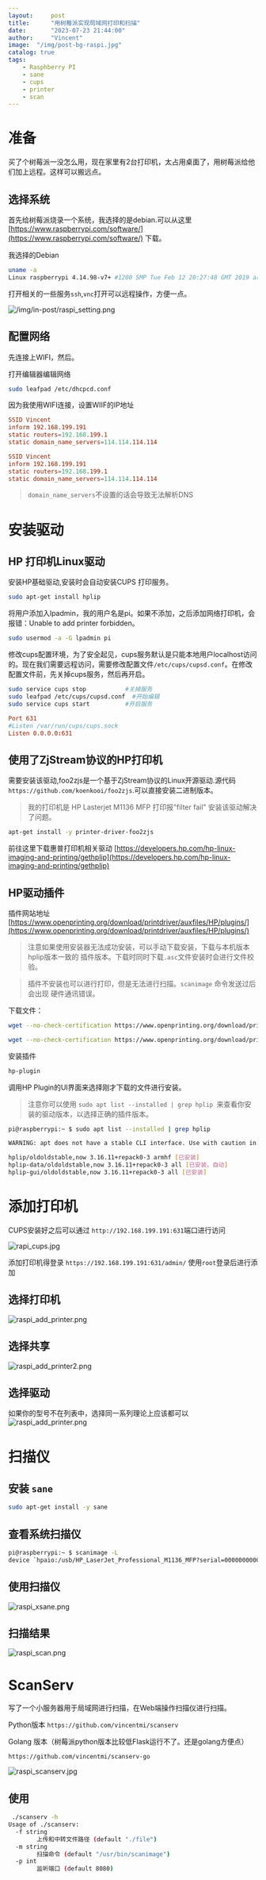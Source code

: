```yaml
---
layout:     post
title:      "用树莓派实现局域网打印和扫描"
date:       "2023-07-23 21:44:00"
author:     "Vincent"
image:  "/img/post-bg-raspi.jpg"
catalog: true
tags:
    - Rasphberry PI
    - sane
    - cups
    - printer
    - scan
---
```


# 准备

买了个树莓派一没怎么用，现在家里有2台打印机，太占用桌面了，用树莓派给他们加上远程。这样可以搬远点。

## 选择系统
首先给树莓派烧录一个系统，我选择的是debian.可以从这里 [https://www.raspberrypi.com/software/](https://www.raspberrypi.com/software/) 下载。

我选择的Debian

```sh
uname -a
Linux raspberrypi 4.14.98-v7+ #1200 SMP Tue Feb 12 20:27:48 GMT 2019 armv7l GNU/Linux
```

打开相关的一些服务```ssh```,```vnc```打开可以远程操作，方便一点。

![/img/in-post/raspi_setting.png](/img/in-post/raspi_setting.png)

## 配置网络

先连接上WIFI，然后。

打开编辑器编辑网络

```sh
sudo leafpad /etc/dhcpcd.conf 
```

因为我使用WIFI连接，设置WIIF的IP地址

```conf
SSID Vincent
inform 192.168.199.191
static routers=192.168.199.1
static domain_name_servers=114.114.114.114

SSID Vincent
inform 192.168.199.191
static routers=192.168.199.1
static domain_name_servers=114.114.114.114
```

> ```domain_name_servers```不设置的话会导致无法解析DNS



# 安装驱动

## HP 打印机Linux驱动

安装HP基础驱动,安装时会自动安装CUPS 打印服务。

```sh
sudo apt-get install hplip
```


将用户添加入lpadmin，我的用户名是pi。如果不添加，之后添加网络打印机，会报错：Unable to add printer forbidden。

```sh 
sudo usermod -a -G lpadmin pi
```

修改cups配置环境，为了安全起见，cups服务默认是只能本地用户localhost访问的。现在我们需要远程访问，需要修改配置文件```/etc/cups/cupsd.conf```。在修改配置文件前，先关掉cups服务，然后再开启。

```sh
sudo service cups stop           #关掉服务
sudo leafpad /etc/cups/cupsd.conf  #开始编辑
sudo service cups start          #开启服务
```


```conf
Port 631
#Listen /var/run/cups/cups.sock
Listen 0.0.0.0:631
```


## 使用了ZjStream协议的HP打印机

需要安装该驱动,foo2zjs是一个基于ZjStream协议的Linux开源驱动.源代码 ```https://github.com/koenkooi/foo2zjs```.可以直接安装二进制版本。

> 我的打印机是 HP Lasterjet M1136 MFP 打印报"filter fail" 安装该驱动解决了问题。


```sh
apt-get install -y printer-driver-foo2zjs
```



前往这里下载惠普打印机相关驱动 [https://developers.hp.com/hp-linux-imaging-and-printing/gethplip](https://developers.hp.com/hp-linux-imaging-and-printing/gethplip)


## HP驱动插件

插件网站地址 [https://www.openprinting.org/download/printdriver/auxfiles/HP/plugins/](https://www.openprinting.org/download/printdriver/auxfiles/HP/plugins/)

> 注意如果使用安装器无法成功安装，可以手动下载安装，下载与本机版本hplip版本一致的 插件版本。下载时同时下载```.asc```文件安装时会进行文件校验。

> 插件不安装也可以进行打印，但是无法进行扫描。```scanimage``` 命令发送过后会出现 硬件通讯错误。


下载文件：

```sh
wget --no-check-certification https://www.openprinting.org/download/printdriver/auxfiles/HP/plugins/hplip-3.16.2-plugin.run

wget --no-check-certification https://www.openprinting.org/download/printdriver/auxfiles/HP/plugins/hplip-3.16.2-plugin.run.asc
```

安装插件

```sh
hp-plugin
```

调用HP Plugin的UI界面来选择刚才下载的文件进行安装。

> 注意你可以使用 ```sudo apt list --installed | grep hplip ```来查看你安装的驱动版本，以选择正确的插件版本。

```sh
pi@raspberrypi:~ $ sudo apt list --installed | grep hplip

WARNING: apt does not have a stable CLI interface. Use with caution in scripts.

hplip/oldoldstable,now 3.16.11+repack0-3 armhf [已安装]
hplip-data/oldoldstable,now 3.16.11+repack0-3 all [已安装，自动]
hplip-gui/oldoldstable,now 3.16.11+repack0-3 all [已安装]
```




# 添加打印机

CUPS安装好之后可以通过  ```http://192.168.199.191:631```端口进行访问

![rapi_cups.jpg](/img/in-post/rapi_cups.jpg)

添加打印机得登录 ```https://192.168.199.191:631/admin/``` 使用```root```登录后进行添加


## 选择打印机

![raspi_add_printer.png](/img/in-post/raspi_add_printer.png)

## 选择共享
![raspi_add_printer2.png](/img/in-post/raspi_add_printer2.png)

## 选择驱动

如果你的型号不在列表中，选择同一系列理论上应该都可以
![raspi_add_printer.png](/img/in-post/raspi_add_printer3.png)

# 扫描仪

## 安装 ```sane```



```sh
sudo apt-get install -y sane

```

## 查看系统扫描仪

```sh
pi@raspberrypi:~ $ scanimage -L
device `hpaio:/usb/HP_LaserJet_Professional_M1136_MFP?serial=000000000QHCMMPKPR1a' is a Hewlett-Packard HP_LaserJet_Professional_M1136_MFP all-in-one
```

## 使用扫描仪

![raspi_xsane.png](/img/in-post/raspi_xsane.png)

## 扫描结果

![raspi_scan.png](/img/in-post/raspi_scan.png)


# ScanServ

写了一个小服务器用于局域网进行扫描，在Web端操作扫描仪进行扫描。


Python版本
```https://github.com/vincentmi/scanserv```

Golang 版本（树莓派python版本比较低Flask运行不了。还是golang方便点）

```https://github.com/vincentmi/scanserv-go```

![raspi_scanserv.jpg](/img/in-post/raspi_scanserv.jpg)


##  使用

```sh
 ./scanserv -h
Usage of ./scanserv:
  -f string
    	上传和中转文件路径 (default "./file")
  -m string
    	扫描命令 (default "/usr/bin/scanimage")
  -p int
    	监听端口 (default 8080)
```

